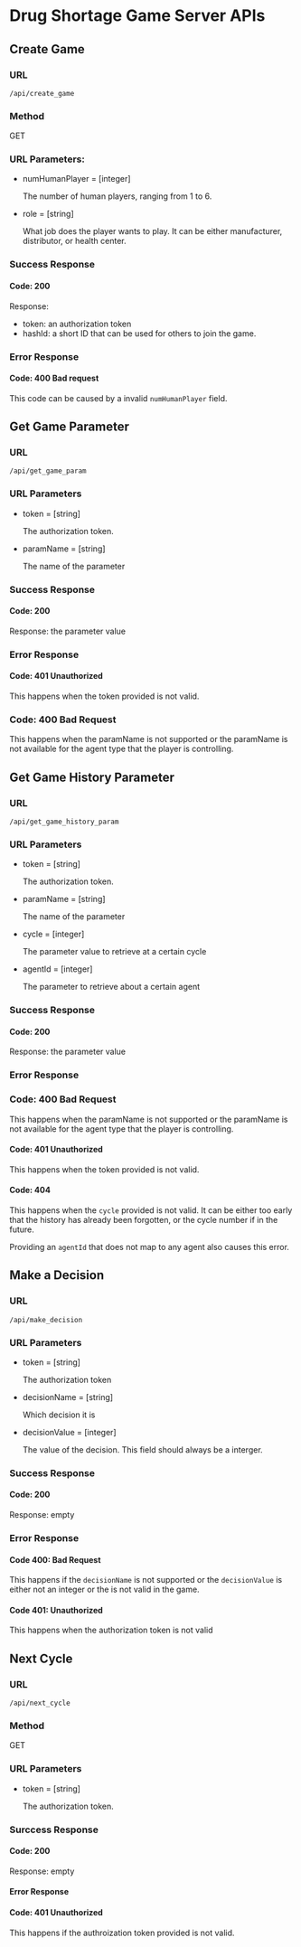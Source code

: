 # Drug Shortage Game Server APIs

## Create Game

### URL

`/api/create_game`

### Method

GET

### URL Parameters:

* numHumanPlayer = [integer]

    The number of human players, ranging from 1 to 6. 

* role = [string]

    What job does the player wants to play. It can be either manufacturer,
    distributor, or health center.

### Success Response

#### Code: 200

Response: 

* token: an authorization token
* hashId: a short ID that can be used for others to join the game.

### Error Response

#### Code: 400 Bad request

This code can be caused by a invalid `numHumanPlayer` field.

## Get Game Parameter

### URL

`/api/get_game_param`

### URL Parameters

* token = [string]

    The authorization token.

* paramName = [string]

    The name of the parameter

### Success Response

#### Code: 200

Response: the parameter value

### Error Response

#### Code: 401 Unauthorized

This happens when the token provided is not valid.

### Code: 400 Bad Request

This happens when the paramName is not supported or the paramName is not 
available for the agent type that the player is controlling.

## Get Game History Parameter

### URL

`/api/get_game_history_param`

### URL Parameters

* token = [string]

    The authorization token.

* paramName = [string]

    The name of the parameter

* cycle = [integer]

    The parameter value to retrieve at a certain cycle

* agentId = [integer]

    The parameter to retrieve about a certain agent

### Success Response

#### Code: 200

Response: the parameter value

### Error Response

### Code: 400 Bad Request

This happens when the paramName is not supported or the paramName is not 
available for the agent type that the player is controlling.

#### Code: 401 Unauthorized

This happens when the token provided is not valid.

#### Code: 404

This happens when the `cycle` provided is not valid. It can be either too 
early that the history has already been forgotten, or the cycle number
if in the future.

Providing an `agentId` that does not map to any agent also causes this error.

## Make a Decision

### URL

`/api/make_decision`

### URL Parameters

* token = [string]

    The authorization token

* decisionName = [string]

    Which decision it is

* decisionValue = [integer]

    The value of the decision. This field should always be a interger.

### Success Response

#### Code: 200

Response: empty

### Error Response

#### Code 400: Bad Request

This happens if the `decisionName` is not supported or the `decisionValue` 
is either not an integer or the is not valid in the game.

#### Code 401: Unauthorized

This happens when the authorization token is not valid

## Next Cycle

### URL

`/api/next_cycle`

### Method

GET

### URL Parameters

* token = [string]

    The authorization token.

### Surccess Response

#### Code: 200

Response: empty

#### Error Response

#### Code: 401 Unauthorized

This happens if the authroization token provided is not valid.
